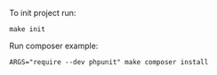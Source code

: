 To init project run:
```
make init
```

Run composer example:
```
ARGS="require --dev phpunit" make composer install
```